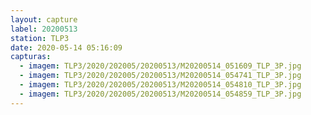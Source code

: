 ```yaml
---
layout: capture
label: 20200513
station: TLP3
date: 2020-05-14 05:16:09
capturas:
  - imagem: TLP3/2020/202005/20200513/M20200514_051609_TLP_3P.jpg
  - imagem: TLP3/2020/202005/20200513/M20200514_054741_TLP_3P.jpg
  - imagem: TLP3/2020/202005/20200513/M20200514_054810_TLP_3P.jpg
  - imagem: TLP3/2020/202005/20200513/M20200514_054859_TLP_3P.jpg
---
```

